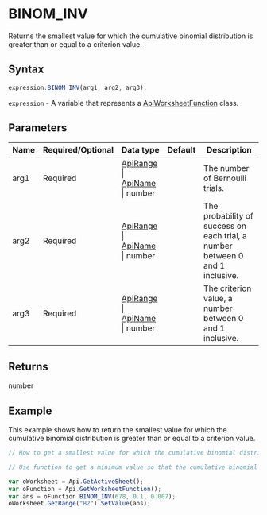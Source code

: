 # BINOM_INV

Returns the smallest value for which the cumulative binomial distribution is greater than or equal to a criterion value.

## Syntax

```javascript
expression.BINOM_INV(arg1, arg2, arg3);
```

`expression` - A variable that represents a [ApiWorksheetFunction](../ApiWorksheetFunction.md) class.

## Parameters

| **Name** | **Required/Optional** | **Data type** | **Default** | **Description** |
| ------------- | ------------- | ------------- | ------------- | ------------- |
| arg1 | Required | [ApiRange](../../ApiRange/ApiRange.md) \| [ApiName](../../ApiName/ApiName.md) \| number |  | The number of Bernoulli trials. |
| arg2 | Required | [ApiRange](../../ApiRange/ApiRange.md) \| [ApiName](../../ApiName/ApiName.md) \| number |  | The probability of success on each trial, a number between 0 and 1 inclusive. |
| arg3 | Required | [ApiRange](../../ApiRange/ApiRange.md) \| [ApiName](../../ApiName/ApiName.md) \| number |  | The criterion value, a number between 0 and 1 inclusive. |

## Returns

number

## Example

This example shows how to return the smallest value for which the cumulative binomial distribution is greater than or equal to a criterion value.

```javascript editor-xlsx
// How to get a smallest value for which the cumulative binomial distribution >= criterion value.

// Use function to get a minimum value so that the cumulative binomial distribution >= criterion value.

var oWorksheet = Api.GetActiveSheet();
var oFunction = Api.GetWorksheetFunction();
var ans = oFunction.BINOM_INV(678, 0.1, 0.007);
oWorksheet.GetRange("B2").SetValue(ans);
```

